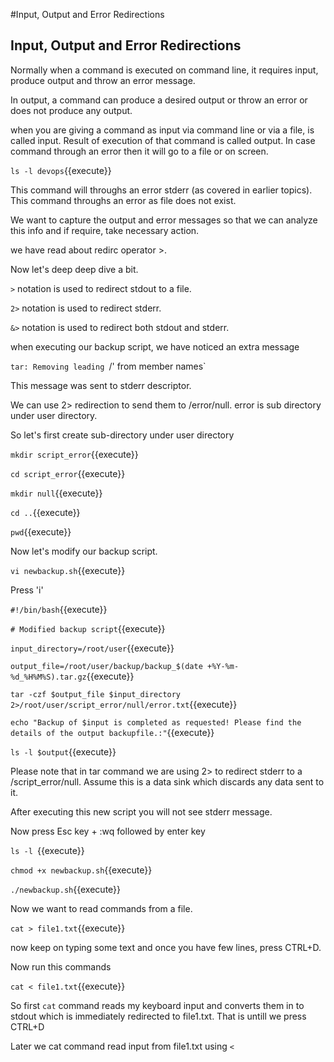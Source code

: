 #Input, Output and Error Redirections

## Input, Output and Error Redirections
Normally when a command is executed on command line, it requires input, produce output and throw an error message.

In output, a command can produce a desired output or throw an error or does not produce any output.

when you are giving a command as input via command line or via a file, is called input. Result of execution of that command is called output.
In case command through an error then it will go to a file or on screen.

`ls -l devops`{{execute}}

This command will throughs an error stderr (as covered in earlier topics). This command throughs an error as file does not exist.

We want to capture the output and error messages so that we can analyze this info and if require, take necessary action.

we have read about redirc operator >.

Now let's deep deep dive a bit. 

`>` notation is used to redirect stdout to a file.

`2>` notation is used to redirect stderr.

`&>` notation is used to redirect both stdout and stderr.


when executing our backup script, we have noticed an extra message 

`tar: Removing leading `/' from member names` 

This message was sent to stderr descriptor.

We can use 2> redirection to send them to /error/null. error is sub directory under user directory.

So let's first create sub-directory under user directory

`mkdir script_error`{{execute}}

`cd script_error`{{execute}}

`mkdir null`{{execute}}

`cd ..`{{execute}}

`pwd`{{execute}}


Now let's modify our backup script.

`vi newbackup.sh`{{execute}} 

Press 'i'


`#!/bin/bash`{{execute}}

`# Modified backup script`{{execute}}

`input_directory=/root/user`{{execute}}

`output_file=/root/user/backup/backup_$(date +%Y-%m-%d_%H%M%S).tar.gz`{{execute}}

`tar -czf $output_file $input_directory 2>/root/user/script_error/null/error.txt`{{execute}}

`echo "Backup of $input is completed as requested! Please find the details of the output backupfile.:"`{{execute}}

`ls -l $output`{{execute}}


Please note that in tar command we are using 2> to redirect stderr to a /script_error/null. Assume this is a data sink which discards any data sent to it.

After executing this new script you will not see stderr message.

Now press Esc key + :wq followed by enter key

`ls -l `{{execute}}


`chmod +x newbackup.sh`{{execute}}


`./newbackup.sh`{{execute}}



Now we want to read commands from a file.

`cat > file1.txt`{{execute}}

now keep on typing some text and once you have few lines, press CTRL+D.

Now run this commands

`cat < file1.txt`{{execute}}

So first `cat` command reads my keyboard input and converts them in to stdout which is immediately redirected to file1.txt. That is untill we press CTRL+D

Later we cat command read input from file1.txt using `<` 



